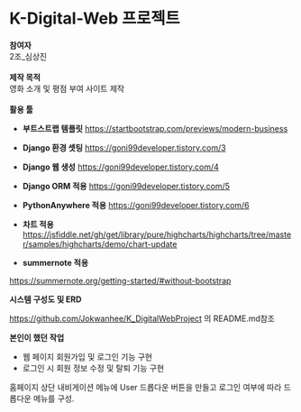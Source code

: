 # K-Digital-Web 프로젝트
**참여자**<br>
2조_심상진<br><br>
**제작 목적**<br>
영화 소개 및 평점 부여 사이트 제작<br><br>
**활용 툴**
- **부트스트랩 템플릿**
https://startbootstrap.com/previews/modern-business <br>
- **Django 환경 셋팅**
https://goni99developer.tistory.com/3 <br>
- **Django 웹 생성**
https://goni99developer.tistory.com/4 <br>
- **Django ORM 적용**
https://goni99developer.tistory.com/5 <br>
- **PythonAnywhere 적용**
https://goni99developer.tistory.com/6 <br>
- **차트 적용**
https://jsfiddle.net/gh/get/library/pure/highcharts/highcharts/tree/master/samples/highcharts/demo/chart-update <br>

- **summernote 적용**

https://summernote.org/getting-started/#without-bootstrap <br>

**시스템 구성도 및 ERD**

https://github.com/Jokwanhee/K_DigitalWebProject 의 README.md참조


**본인이 했던 작업**
- 웹 페이지 회원가입 및 로그인 기능 구현
- 로그인 시 회원 정보 수정 및 탈퇴 기능 구현

홈페이지 상단 내비게이션 메뉴에 User 드롭다운 버튼을 만들고 로그인 여부에 따라 드롭다운 메뉴를 구성. 
